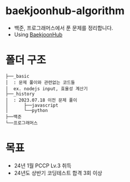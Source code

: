 # baekjoonhub-algorithm

- 백준, 프로그래머스에서 푼 문제를 정리합니다.
- Using [BaekjoonHub](https://github.com/BaekjoonHub/BaekjoonHub)

# 폴더 구조

```
├──_basic
│  : 문제 풀이와 관련없는 코드들
│  ex. nodejs input, 효율성 계산기
├──_history
│  : 2023.07.18 이전 문제 풀이
│      ├──javascript
│      └──python
├──백준
└──프로그래머스
```

# 목표

- 24년 1월 PCCP Lv.3 취득
- 24년도 상반기 코딩테스트 합격 3회 이상
